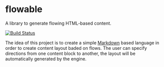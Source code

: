 # flowable
A library to generate flowing HTML-based content.

[![Build Status](https://travis-ci.org/andry-tino/flowable.svg?branch=master)](https://travis-ci.org/andry-tino/flowable)

The idea of this project is to create a simple [Markdown](https://en.wikipedia.org/wiki/Markdown) based language in order to create content layout baded on flows. The user can specify directions from one content block to another, the layout will be automatically generated by the engine.
